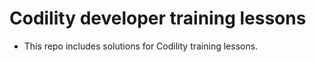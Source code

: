 # Codility developer training lessons 

- This repo includes solutions for Codility training lessons.
